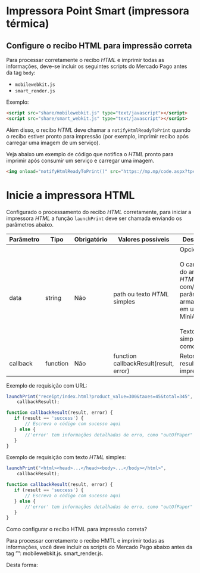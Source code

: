 # Impressora Point Smart (impressora térmica)

## Configure o recibo HTML para impressão correta

Para processar corretamente o recibo _HTML_ e imprimir todas as informações, deve-se incluir os seguintes scripts do Mercado Pago antes da tag `body`:

* `mobilewebkit.js`
* `smart_render.js `

Exemplo:

```html
<script src="share/mobilewebkit.js" type="text/javascript"></script>
<script src="share/smart_webkit.js" type="text/javascript"></script>
```

Além disso, o recibo _HTML_ deve chamar a `notifyHtmlReadyToPrint` quando o recibo estiver pronto para impressão (por exemplo, imprimir recibo após carregar uma imagem de um serviço).

Veja abaixo um exemplo de código que notifica o _HTML_ pronto para imprimir após consumir um serviço e carregar uma imagem.

```html
<img onload="notifyHtmlReadyToPrint()" src="https://mp.mp/code.aspx?tpcodigo=qrcode&vcodigo=abcd">

```

# Inicie a impressora HTML

Configurado o processamento do recibo _HTML_ corretamente, para iniciar a impressora _HTML_ a função `launchPrint` deve ser chamada enviando os parâmetros abaixo.

| Parâmetro  | Tipo  | Obrigatório | Valores possíveis | Descrição |
| --- | --- | --- | --- | --- |
| data | string | Não | path ou texto _HTML_ simples | Opcional: <br><br> O caminho do arquivo _HTML_ com/sem parâmetros, armazenado em um MiniApp <br><br> Texto _HTML_ simples como string |
| callback | function | Não | function callbackResult(result, error) | Retorno do resultado da impressão. |

Exemplo de requisição com URL:

```javascript
launchPrint("receipt/index.html?product_value=300&taxes=45&total=345",      
    callbackResult);

function callbackResult(result, error) {
   if (result == 'success') {
       // Escreva o código com sucesso aqui
   } else {
       //'error' tem informações detalhadas de erro, como "outOfPaper"
   }
}
```

Exemplo de requisição com texto _HTML_ simples:

```javascript
launchPrint("<html><head>...</head><body>...</body></html>",      
    callbackResult);

function callbackResult(result, error) {
   if (result == 'success') {
       // Escreva o código com sucesso aqui
   } else {
       //'error' tem informações detalhadas de erro, como "outOfPaper"
   }
}
```

Como configurar o recibo HTML para impressão correta?

Para processar corretamente o recibo HMTL e imprimir todas as informações, você deve incluir os scripts do Mercado Pago abaixo antes da tag ”</body>”:
mobilewebkit.js.
smart_render.js.

Desta forma: